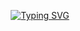 <p align="center">
  <a href="https://git.io/typing-svg">
    <img src="https://readme-typing-svg.demolab.com?font=Fira+Code&pause=1000&random=false&width=435&color=2973CC&lines=Hi+there%2C+I'm+Kailash+Pasupuleti+%F0%9F%91%8B" alt="Typing SVG">
  </a>
</p>
